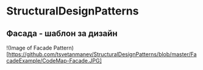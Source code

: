 # StructuralDesignPatterns

## Фасада - шаблон за дизайн

!(Image of Facade Pattern)[https://github.com/tsvetanmanev/StructuralDesignPatterns/blob/master/FacadeExample/CodeMap-Facade.JPG]

